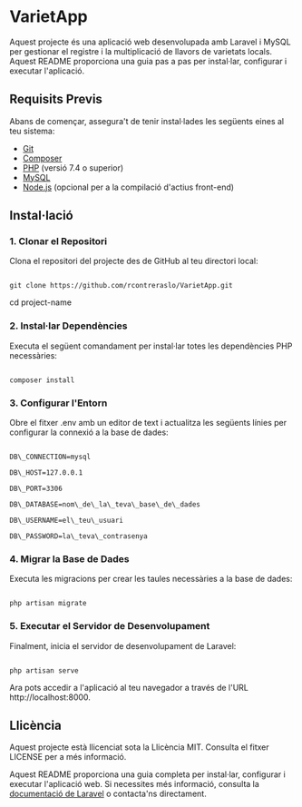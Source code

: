 ﻿# **VarietApp**
Aquest projecte és una aplicació web desenvolupada amb Laravel i MySQL per gestionar el registre i la multiplicació de llavors de varietats locals. Aquest README proporciona una guia pas a pas per instal·lar, configurar i executar l'aplicació.
## **Requisits Previs**
Abans de començar, assegura't de tenir instal·lades les següents eines al teu sistema:

- [Git](https://git-scm.com/)
- [Composer](https://getcomposer.org/)
- [PHP](https://www.php.net/) (versió 7.4 o superior)
- [MySQL](https://www.mysql.com/)
- [Node.js](https://nodejs.org/) (opcional per a la compilació d'actius front-end)
## **Instal·lació**
### **1. Clonar el Repositori**
Clona el repositori del projecte des de GitHub al teu directori local:

```

git clone https://github.com/rcontreraslo/VarietApp.git

```

cd project-name
### **2. Instal·lar Dependències**
Executa el següent comandament per instal·lar totes les dependències PHP necessàries:
```

composer install

```
### **3. Configurar l'Entorn**
Obre el fitxer .env amb un editor de text i actualitza les següents línies per configurar la connexió a la base de dades:
```

DB\_CONNECTION=mysql

DB\_HOST=127.0.0.1

DB\_PORT=3306

DB\_DATABASE=nom\_de\_la\_teva\_base\_de\_dades

DB\_USERNAME=el\_teu\_usuari

DB\_PASSWORD=la\_teva\_contrasenya

```
### **4. Migrar la Base de Dades**
Executa les migracions per crear les taules necessàries a la base de dades:

```

php artisan migrate

```
### **5. Executar el Servidor de Desenvolupament**
Finalment, inicia el servidor de desenvolupament de Laravel:
```

php artisan serve

```

Ara pots accedir a l'aplicació al teu navegador a través de l'URL http://localhost:8000.
## **Llicència**
Aquest projecte està llicenciat sota la Llicència MIT. Consulta el fitxer LICENSE per a més informació.

Aquest README proporciona una guia completa per instal·lar, configurar i executar l'aplicació web. Si necessites més informació, consulta la [documentació de Laravel](https://laravel.com/docs) o contacta'ns directament.
